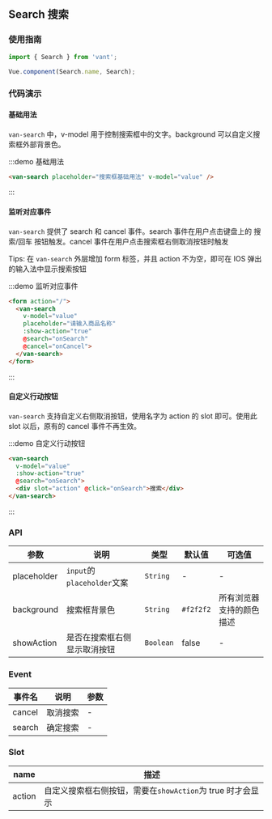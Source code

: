 <script>
export default {
  data() {
    return {
      value: '',
    };
  },

  methods: {
    onSearch() {
      Toast(this.value);
    },
    onCancel() {
      Toast('cancel');
    }
  }
};
</script>

<style>
.demo-search {
  .van-search__action div {
    padding: 0 10px;
  }
}
</style>

## Search 搜索

### 使用指南
``` javascript
import { Search } from 'vant';

Vue.component(Search.name, Search);
```

### 代码演示

#### 基础用法
`van-search` 中，v-model 用于控制搜索框中的文字。background 可以自定义搜索框外部背景色。

:::demo 基础用法
```html
<van-search placeholder="搜索框基础用法" v-model="value" />
```
:::

#### 监听对应事件
`van-search` 提供了 search 和 cancel 事件。search 事件在用户点击键盘上的 搜索/回车 按钮触发。cancel 事件在用户点击搜索框右侧取消按钮时触发

Tips: 在 `van-search` 外层增加 form 标签，并且 action 不为空，即可在 IOS 弹出的输入法中显示搜索按钮

:::demo 监听对应事件
```html
<form action="/">
  <van-search
    v-model="value"
    placeholder="请输入商品名称"
    :show-action="true"
    @search="onSearch"
    @cancel="onCancel">
  </van-search>
</form>
```
:::

#### 自定义行动按钮
`van-search` 支持自定义右侧取消按钮，使用名字为 action 的 slot 即可。使用此 slot 以后，原有的 cancel 事件不再生效。

:::demo 自定义行动按钮
```html
<van-search
  v-model="value"
  :show-action="true"
  @search="onSearch">
  <div slot="action" @click="onSearch">搜索</div>
</van-search>
```
:::

### API

| 参数 | 说明 | 类型 | 默认值 | 可选值 |
|-----------|-----------|-----------|-------------|-------------|
| placeholder | `input`的`placeholder`文案 | `String` | - | - |
| background | 搜索框背景色 | `String` | `#f2f2f2` |  所有浏览器支持的颜色描述 |
| showAction | 是否在搜索框右侧显示取消按钮 | `Boolean` | false | - |

### Event

| 事件名 | 说明 | 参数 |
|-----------|-----------|-----------|
| cancel | 取消搜索 | - |
| search | 确定搜索 | - |

### Slot

| name | 描述 |
|-----------|-----------|
| action | 自定义搜索框右侧按钮，需要在`showAction`为 true 时才会显示 |
